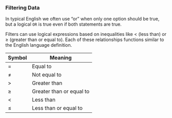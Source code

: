 ### Filtering Data

In typical English we often use “or” when only one option should be true, but a logical `OR` is true even if both statements are true.

Filters can use logical expressions based on inequalities like $\lt$ (less than) or $\geq$ (greater than or equal to). Each of these relationships functions similar to the English language definition. 

| Symbol  | Meaning  |
|---|---|
| =  | Equal to  |
| $\neq$  | Not equal to  |
| $\gt$  | Greater than  |
| $\geq$  | Greater than or equal to  |
| $\lt$  | Less than  |
| $\leq$  | Less than or equal to  |

